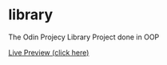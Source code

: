 # library

The Odin Projecy Library Project done in OOP

[Live Preview (click here)](https://abelespin.github.io/library/)

